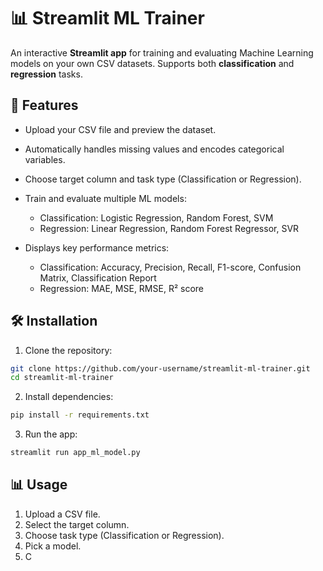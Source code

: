 # 📊 Streamlit ML Trainer

An interactive **Streamlit app** for training and evaluating Machine Learning models on your own CSV datasets. Supports both **classification** and **regression** tasks.

## 🚀 Features

* Upload your CSV file and preview the dataset.
* Automatically handles missing values and encodes categorical variables.
* Choose target column and task type (Classification or Regression).
* Train and evaluate multiple ML models:

  * Classification: Logistic Regression, Random Forest, SVM
  * Regression: Linear Regression, Random Forest Regressor, SVR
* Displays key performance metrics:

  * Classification: Accuracy, Precision, Recall, F1-score, Confusion Matrix, Classification Report
  * Regression: MAE, MSE, RMSE, R² score

## 🛠 Installation

1. Clone the repository:

```bash
git clone https://github.com/your-username/streamlit-ml-trainer.git
cd streamlit-ml-trainer
```

2. Install dependencies:

```bash
pip install -r requirements.txt
```

3. Run the app:

```bash
streamlit run app_ml_model.py
```



## 📊 Usage

1. Upload a CSV file.
2. Select the target column.
3. Choose task type (Classification or Regression).
4. Pick a model.
5. C
